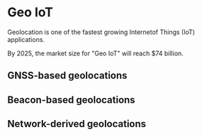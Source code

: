 # Geo IoT

Geolocation is one of the fastest growing Internetof Things (IoT) applications.

By 2025, the market size for "Geo IoT" will  reach $74 billion.

## GNSS-based geolocations

## Beacon-based geolocations

## Network-derived geolocations

